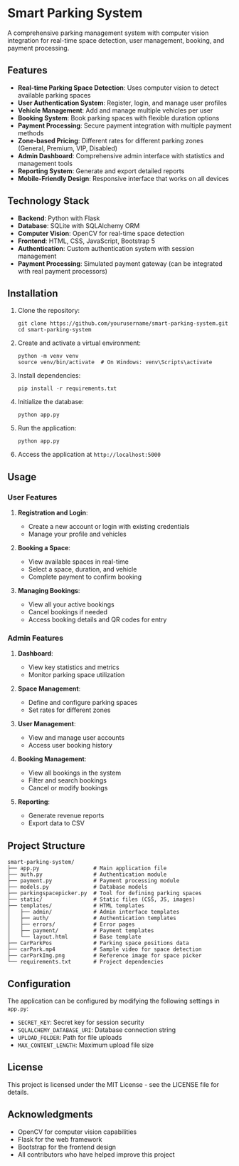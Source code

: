 # Smart Parking System

A comprehensive parking management system with computer vision integration for real-time space detection, user management, booking, and payment processing.

## Features

- **Real-time Parking Space Detection**: Uses computer vision to detect available parking spaces
- **User Authentication System**: Register, login, and manage user profiles
- **Vehicle Management**: Add and manage multiple vehicles per user
- **Booking System**: Book parking spaces with flexible duration options
- **Payment Processing**: Secure payment integration with multiple payment methods
- **Zone-based Pricing**: Different rates for different parking zones (General, Premium, VIP, Disabled)
- **Admin Dashboard**: Comprehensive admin interface with statistics and management tools
- **Reporting System**: Generate and export detailed reports
- **Mobile-Friendly Design**: Responsive interface that works on all devices

## Technology Stack

- **Backend**: Python with Flask
- **Database**: SQLite with SQLAlchemy ORM
- **Computer Vision**: OpenCV for real-time space detection
- **Frontend**: HTML, CSS, JavaScript, Bootstrap 5
- **Authentication**: Custom authentication system with session management
- **Payment Processing**: Simulated payment gateway (can be integrated with real payment processors)

## Installation

1. Clone the repository:
   ```
   git clone https://github.com/yourusername/smart-parking-system.git
   cd smart-parking-system
   ```

2. Create and activate a virtual environment:
   ```
   python -m venv venv
   source venv/bin/activate  # On Windows: venv\Scripts\activate
   ```

3. Install dependencies:
   ```
   pip install -r requirements.txt
   ```

4. Initialize the database:
   ```
   python app.py
   ```

5. Run the application:
   ```
   python app.py
   ```

6. Access the application at `http://localhost:5000`

## Usage

### User Features

1. **Registration and Login**:
   - Create a new account or login with existing credentials
   - Manage your profile and vehicles

2. **Booking a Space**:
   - View available spaces in real-time
   - Select a space, duration, and vehicle
   - Complete payment to confirm booking

3. **Managing Bookings**:
   - View all your active bookings
   - Cancel bookings if needed
   - Access booking details and QR codes for entry

### Admin Features

1. **Dashboard**:
   - View key statistics and metrics
   - Monitor parking space utilization

2. **Space Management**:
   - Define and configure parking spaces
   - Set rates for different zones

3. **User Management**:
   - View and manage user accounts
   - Access user booking history

4. **Booking Management**:
   - View all bookings in the system
   - Filter and search bookings
   - Cancel or modify bookings

5. **Reporting**:
   - Generate revenue reports
   - Export data to CSV

## Project Structure

```
smart-parking-system/
├── app.py                 # Main application file
├── auth.py                # Authentication module
├── payment.py             # Payment processing module
├── models.py              # Database models
├── parkingspacepicker.py  # Tool for defining parking spaces
├── static/                # Static files (CSS, JS, images)
├── templates/             # HTML templates
│   ├── admin/             # Admin interface templates
│   ├── auth/              # Authentication templates
│   ├── errors/            # Error pages
│   ├── payment/           # Payment templates
│   └── layout.html        # Base template
├── CarParkPos             # Parking space positions data
├── carPark.mp4            # Sample video for space detection
├── carParkImg.png         # Reference image for space picker
└── requirements.txt       # Project dependencies
```

## Configuration

The application can be configured by modifying the following settings in `app.py`:

- `SECRET_KEY`: Secret key for session security
- `SQLALCHEMY_DATABASE_URI`: Database connection string
- `UPLOAD_FOLDER`: Path for file uploads
- `MAX_CONTENT_LENGTH`: Maximum upload file size

## License

This project is licensed under the MIT License - see the LICENSE file for details.

## Acknowledgments

- OpenCV for computer vision capabilities
- Flask for the web framework
- Bootstrap for the frontend design
- All contributors who have helped improve this project